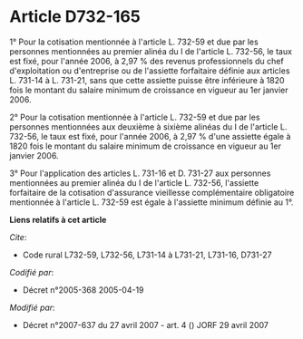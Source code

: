 # Article D732-165

1° Pour la cotisation mentionnée à l'article L. 732-59 et due par les personnes mentionnées au premier alinéa du I de
l'article L. 732-56, le taux est fixé, pour l'année 2006, à 2,97 % des revenus professionnels du chef d'exploitation ou
d'entreprise ou de l'assiette forfaitaire définie aux articles L. 731-14 à L. 731-21, sans que cette assiette puisse être
inférieure à 1820 fois le montant du salaire minimum de croissance en vigueur au 1er janvier 2006.

2° Pour la cotisation mentionnée à l'article L. 732-59 et due par les personnes mentionnées aux deuxième à sixième alinéas du
I de l'article L. 732-56, le taux est fixé, pour l'année 2006, à 2,97 % d'une assiette égale à 1820 fois le montant du
salaire minimum de croissance en vigueur au 1er janvier 2006.

3° Pour l'application des articles L. 731-16 et D. 731-27 aux personnes mentionnées au premier alinéa du I de l'article L.
732-56, l'assiette forfaitaire de la cotisation d'assurance vieillesse complémentaire obligatoire mentionnée à l'article L.
732-59 est égale à l'assiette minimum définie au 1°.

**Liens relatifs à cet article**

_Cite_:

  - Code rural L732-59, L732-56, L731-14 à L731-21, L731-16, D731-27

_Codifié par_:

  - Décret n°2005-368 2005-04-19

_Modifié par_:

  - Décret n°2007-637 du 27 avril 2007 - art. 4 () JORF 29 avril 2007
